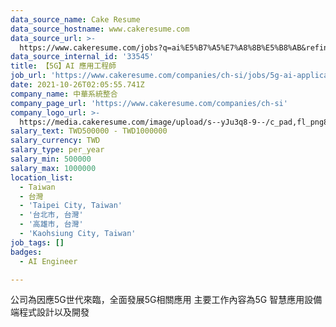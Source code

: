 ```yaml
---
data_source_name: Cake Resume
data_source_hostname: www.cakeresume.com
data_source_url: >-
  https://www.cakeresume.com/jobs?q=ai%E5%B7%A5%E7%A8%8B%E5%B8%AB&refinementList%5Blang_[…]y_type%5D=per_year&range%5Bsalary_range%5D%5Bmin%5D=1000000
data_source_internal_id: '33545'
title: 【5G】AI 應用工程師
job_url: 'https://www.cakeresume.com/companies/ch-si/jobs/5g-ai-application-engineer'
date: 2021-10-26T02:05:55.741Z
company_name: 中華系統整合
company_page_url: 'https://www.cakeresume.com/companies/ch-si'
company_logo_url: >-
  https://media.cakeresume.com/image/upload/s--yJu3q8-9--/c_pad,fl_png8,h_200,w_200/v1630567136/nawcwldcbf8io06fusft.png
salary_text: TWD500000 - TWD1000000
salary_currency: TWD
salary_type: per_year
salary_min: 500000
salary_max: 1000000
location_list:
  - Taiwan
  - 台灣
  - 'Taipei City, Taiwan'
  - '台北市, 台灣'
  - '高雄市, 台灣'
  - 'Kaohsiung City, Taiwan'
job_tags: []
badges:
  - AI Engineer

---
```


公司為因應5G世代來臨，全面發展5G相關應用 主要工作內容為5G 智慧應用設備端程式設計以及開發